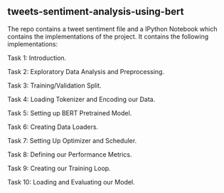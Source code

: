 ## tweets-sentiment-analysis-using-bert

The repo contains a tweet sentiment file and a IPython Notebook which contains the implementations of the project.
It contains the following implementations:

Task 1: Introduction.

Task 2: Exploratory Data Analysis and Preprocessing.

Task 3: Training/Validation Split.

Task 4: Loading Tokenizer and Encoding our Data.

Task 5: Setting up BERT Pretrained Model.

Task 6: Creating Data Loaders.

Task 7: Setting Up Optimizer and Scheduler.

Task 8: Defining our Performance Metrics.

Task 9: Creating our Training Loop.

Task 10: Loading and Evaluating our Model.
